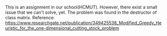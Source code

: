 This is an assignment in our school(HCMUT). However, there exist a small issue that we can't solve, yet. The problem was found in the destructor of class matrix.
Reference: https://www.researchgate.net/publication/349425538_Modified_Greedy_Heuristic_for_the_one-dimensional_cutting_stock_problem
